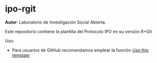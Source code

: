 # ipo-rgit

**Autor**: Laboratorio de Investigación Social Abierta.

Este repositorio contiene la plantilla del Protocolo IPO en su versión R+Git

Uso:

* Para usuarios de GitHub recomendamos emplear la función
<a class="btn btn-primary ml-2" href="/jciturras/ipo-rgit/generate">Use this template</a>
